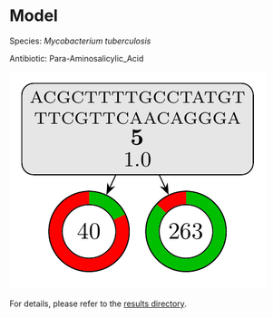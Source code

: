 
# Model

Species: *Mycobacterium tuberculosis*

Antibiotic: Para-Aminosalicylic_Acid

<a href="./model.pdf"><img src="./model.png" /></a>

For details, please refer to the [results directory](../../../../../results/cart_b/mycobacterium%20tuberculosis/para-aminosalicylic_acid/repeat_5/).

